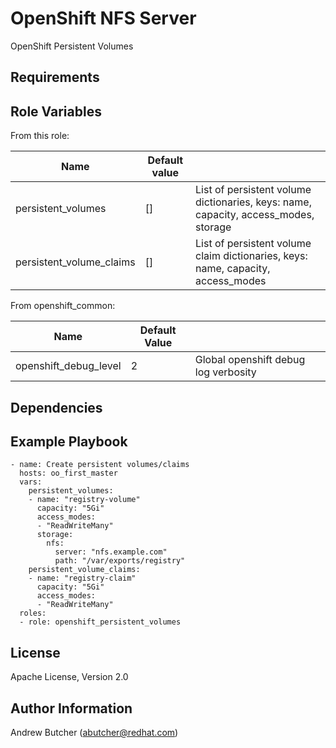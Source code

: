 OpenShift NFS Server
====================

OpenShift Persistent Volumes

Requirements
------------

Role Variables
--------------

From this role:

| Name                     | Default value |                                                                                     |
|--------------------------|---------------|-------------------------------------------------------------------------------------|
| persistent_volumes       | []            | List of persistent volume dictionaries, keys: name, capacity, access_modes, storage |
| persistent_volume_claims | []            | List of persistent volume claim dictionaries, keys: name, capacity, access_modes    |


From openshift_common:

| Name                          | Default Value  |                                        |
|-------------------------------|----------------|----------------------------------------|
| openshift_debug_level         | 2              | Global openshift debug log verbosity   |


Dependencies
------------


Example Playbook
----------------

```
- name: Create persistent volumes/claims
  hosts: oo_first_master
  vars:
    persistent_volumes:
    - name: "registry-volume"
      capacity: "5Gi"
      access_modes:
      - "ReadWriteMany"
      storage:
        nfs:
          server: "nfs.example.com"
          path: "/var/exports/registry"
    persistent_volume_claims:
    - name: "registry-claim"
      capacity: "5Gi"
      access_modes:
      - "ReadWriteMany"
  roles:
  - role: openshift_persistent_volumes
```


License
-------

Apache License, Version 2.0

Author Information
------------------

Andrew Butcher (abutcher@redhat.com)
